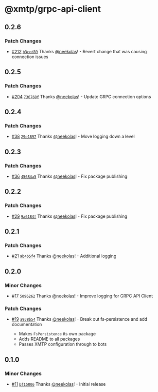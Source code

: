 # @xmtp/grpc-api-client

## 0.2.6

### Patch Changes

- [#212](https://github.com/xmtp/xmtp-node-js-tools/pull/212) [`b3ced89`](https://github.com/xmtp/xmtp-node-js-tools/commit/b3ced89c511621d79446e1d0a4ede4381342c80c) Thanks [@neekolas](https://github.com/neekolas)! - Revert change that was causing connection issues

## 0.2.5

### Patch Changes

- [#204](https://github.com/xmtp/xmtp-node-js-tools/pull/204) [`736760f`](https://github.com/xmtp/xmtp-node-js-tools/commit/736760f67ab512f91d79044a5e082ed105b52a1a) Thanks [@neekolas](https://github.com/neekolas)! - Update GRPC connection options

## 0.2.4

### Patch Changes

- [#38](https://github.com/xmtp/bot-kit-pro/pull/38) [`29e1897`](https://github.com/xmtp/bot-kit-pro/commit/29e1897e96a039786ab69a86555aa433b65d5814) Thanks [@neekolas](https://github.com/neekolas)! - Move logging down a level

## 0.2.3

### Patch Changes

- [#36](https://github.com/xmtp/bot-kit-pro/pull/36) [`45684a5`](https://github.com/xmtp/bot-kit-pro/commit/45684a513d306d4eff3503451a6a3fcd3c42dfb2) Thanks [@neekolas](https://github.com/neekolas)! - Fix package publishing

## 0.2.2

### Patch Changes

- [#29](https://github.com/xmtp/bot-kit-pro/pull/29) [`9a6184f`](https://github.com/xmtp/bot-kit-pro/commit/9a6184fb5d169c4c009bcf39949f37ef882e38fc) Thanks [@neekolas](https://github.com/neekolas)! - Fix package publishing

## 0.2.1

### Patch Changes

- [#21](https://github.com/xmtp/bot-kit-pro/pull/21) [`9b4b5f4`](https://github.com/xmtp/bot-kit-pro/commit/9b4b5f4abfa2765267467fa8a30339bd9297a39a) Thanks [@neekolas](https://github.com/neekolas)! - Additional logging

## 0.2.0

### Minor Changes

- [#17](https://github.com/xmtp/bot-kit-pro/pull/17) [`5096262`](https://github.com/xmtp/bot-kit-pro/commit/50962626053662300063465075368fd351aa1efe) Thanks [@neekolas](https://github.com/neekolas)! - Improve logging for GRPC API Client

### Patch Changes

- [#19](https://github.com/xmtp/bot-kit-pro/pull/19) [`a938b54`](https://github.com/xmtp/bot-kit-pro/commit/a938b54e0b5c95076bfc8bdb7b53a15b54d3926e) Thanks [@neekolas](https://github.com/neekolas)! - Break out fs-persistence and add documentation

  - Makes `FsPersistence` its own package
  - Adds README to all packages
  - Passes XMTP configuration through to bots

## 0.1.0

### Minor Changes

- [#11](https://github.com/xmtp/bot-kit-pro/pull/11) [`bf15006`](https://github.com/xmtp/bot-kit-pro/commit/bf150062efb92295812723098e5ffbf1eb2cf738) Thanks [@neekolas](https://github.com/neekolas)! - Initial release
